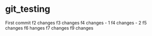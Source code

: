 # git_testing

First commit
f2 changes
f3 changes
f4 changes - 1
f4 changes - 2
f5 changes
f6 hanges
f7 changes
f9 changes

